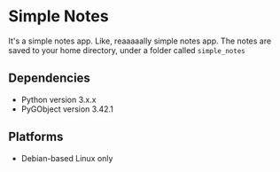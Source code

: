 # Simple Notes
It's a simple notes app. Like, reaaaaally simple notes app. The notes are saved to your home directory, under a folder called `simple_notes`

## Dependencies
- Python version 3.x.x
- PyGObject version 3.42.1

## Platforms
- Debian-based Linux only